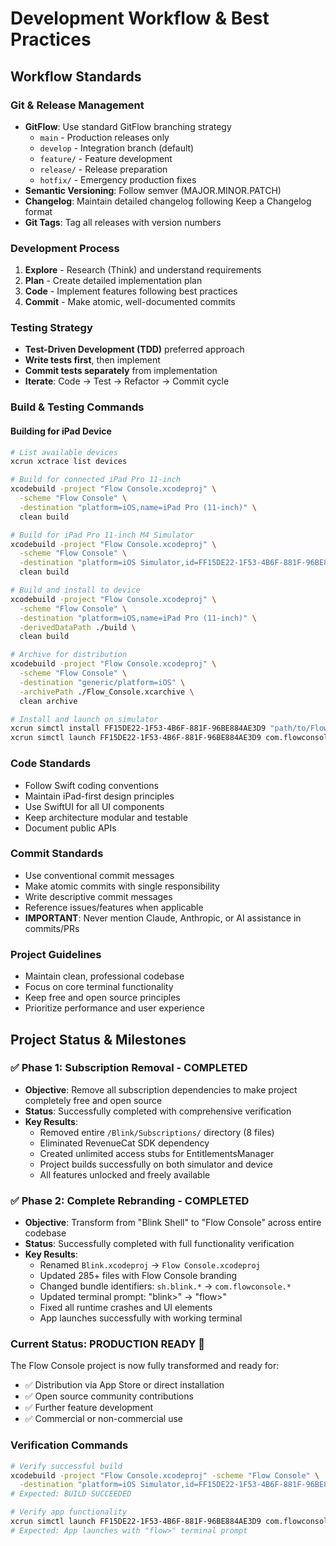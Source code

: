 # Development Workflow & Best Practices

## Workflow Standards

### Git & Release Management

- **GitFlow**: Use standard GitFlow branching strategy
  - `main` - Production releases only
  - `develop` - Integration branch (default)
  - `feature/` - Feature development
  - `release/` - Release preparation
  - `hotfix/` - Emergency production fixes
- **Semantic Versioning**: Follow semver (MAJOR.MINOR.PATCH)
- **Changelog**: Maintain detailed changelog following Keep a Changelog format
- **Git Tags**: Tag all releases with version numbers

### Development Process

1. **Explore** - Research (Think) and understand requirements
2. **Plan** - Create detailed implementation plan
3. **Code** - Implement features following best practices
4. **Commit** - Make atomic, well-documented commits

### Testing Strategy

- **Test-Driven Development (TDD)** preferred approach
- **Write tests first**, then implement
- **Commit tests separately** from implementation
- **Iterate**: Code → Test → Refactor → Commit cycle

### Build & Testing Commands

#### Building for iPad Device

```bash
# List available devices
xcrun xctrace list devices

# Build for connected iPad Pro 11-inch
xcodebuild -project "Flow Console.xcodeproj" \
  -scheme "Flow Console" \
  -destination "platform=iOS,name=iPad Pro (11-inch)" \
  clean build

# Build for iPad Pro 11-inch M4 Simulator
xcodebuild -project "Flow Console.xcodeproj" \
  -scheme "Flow Console" \
  -destination "platform=iOS Simulator,id=FF15DE22-1F53-4B6F-881F-96BE884AE3D9" \
  clean build

# Build and install to device
xcodebuild -project "Flow Console.xcodeproj" \
  -scheme "Flow Console" \
  -destination "platform=iOS,name=iPad Pro (11-inch)" \
  -derivedDataPath ./build \
  clean build

# Archive for distribution
xcodebuild -project "Flow Console.xcodeproj" \
  -scheme "Flow Console" \
  -destination "generic/platform=iOS" \
  -archivePath ./Flow_Console.xcarchive \
  clean archive

# Install and launch on simulator
xcrun simctl install FF15DE22-1F53-4B6F-881F-96BE884AE3D9 "path/to/Flow Console.app"
xcrun simctl launch FF15DE22-1F53-4B6F-881F-96BE884AE3D9 com.flowconsole.Flow-Console
```

### Code Standards

- Follow Swift coding conventions
- Maintain iPad-first design principles
- Use SwiftUI for all UI components
- Keep architecture modular and testable
- Document public APIs

### Commit Standards

- Use conventional commit messages
- Make atomic commits with single responsibility
- Write descriptive commit messages
- Reference issues/features when applicable
- **IMPORTANT**: Never mention Claude, Anthropic, or AI assistance in commits/PRs

### Project Guidelines

- Maintain clean, professional codebase
- Focus on core terminal functionality
- Keep free and open source principles
- Prioritize performance and user experience

## Project Status & Milestones

### ✅ Phase 1: Subscription Removal - COMPLETED
- **Objective**: Remove all subscription dependencies to make project completely free and open source
- **Status**: Successfully completed with comprehensive verification
- **Key Results**: 
  - Removed entire `/Blink/Subscriptions/` directory (8 files)
  - Eliminated RevenueCat SDK dependency
  - Created unlimited access stubs for EntitlementsManager
  - Project builds successfully on both simulator and device
  - All features unlocked and freely available

### ✅ Phase 2: Complete Rebranding - COMPLETED  
- **Objective**: Transform from "Blink Shell" to "Flow Console" across entire codebase
- **Status**: Successfully completed with full functionality verification
- **Key Results**:
  - Renamed `Blink.xcodeproj` → `Flow Console.xcodeproj`
  - Updated 285+ files with Flow Console branding
  - Changed bundle identifiers: `sh.blink.*` → `com.flowconsole.*`
  - Updated terminal prompt: "blink>" → "flow>"
  - Fixed all runtime crashes and UI elements
  - App launches successfully with working terminal

### Current Status: **PRODUCTION READY** 🎉

The Flow Console project is now fully transformed and ready for:
- ✅ Distribution via App Store or direct installation
- ✅ Open source community contributions  
- ✅ Further feature development
- ✅ Commercial or non-commercial use

### Verification Commands

```bash
# Verify successful build
xcodebuild -project "Flow Console.xcodeproj" -scheme "Flow Console" \
  -destination "platform=iOS Simulator,id=FF15DE22-1F53-4B6F-881F-96BE884AE3D9" clean build
# Expected: BUILD SUCCEEDED

# Verify app functionality
xcrun simctl launch FF15DE22-1F53-4B6F-881F-96BE884AE3D9 com.flowconsole.Flow-Console
# Expected: App launches with "flow>" terminal prompt
```
